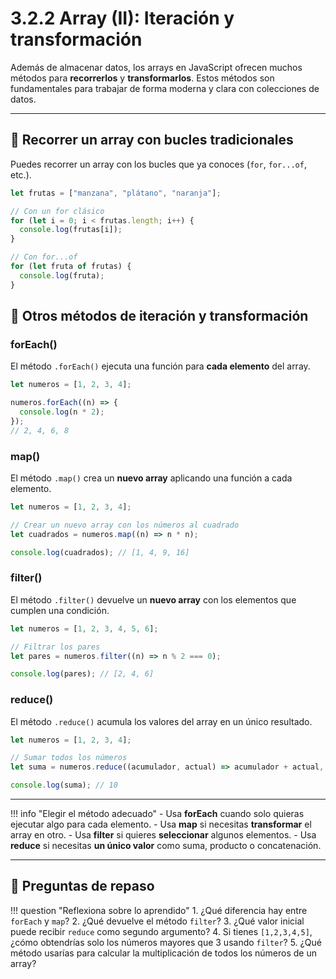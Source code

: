 # 3.2.2 Array (II): Iteración y transformación

Además de almacenar datos, los arrays en JavaScript ofrecen muchos métodos para **recorrerlos** y **transformarlos**.
Estos métodos son fundamentales para trabajar de forma moderna y clara con colecciones de datos.

---

## 📌 Recorrer un array con bucles tradicionales

Puedes recorrer un array con los bucles que ya conoces (`for`, `for...of`, etc.).

```js
let frutas = ["manzana", "plátano", "naranja"];

// Con un for clásico
for (let i = 0; i < frutas.length; i++) {
  console.log(frutas[i]);
}

// Con for...of
for (let fruta of frutas) {
  console.log(fruta);
}
```
## 📌 Otros métodos de iteración y transformación

### forEach()

El método `.forEach()` ejecuta una función para **cada elemento** del array.

```js
let numeros = [1, 2, 3, 4];

numeros.forEach((n) => {
  console.log(n * 2);
});
// 2, 4, 6, 8
```


### map()

El método `.map()` crea un **nuevo array** aplicando una función a cada elemento.

```js
let numeros = [1, 2, 3, 4];

// Crear un nuevo array con los números al cuadrado
let cuadrados = numeros.map((n) => n * n);

console.log(cuadrados); // [1, 4, 9, 16]
```


### filter()

El método `.filter()` devuelve un **nuevo array** con los elementos que cumplen una condición.

```js
let numeros = [1, 2, 3, 4, 5, 6];

// Filtrar los pares
let pares = numeros.filter((n) => n % 2 === 0);

console.log(pares); // [2, 4, 6]
```


### reduce()

El método `.reduce()` acumula los valores del array en un único resultado.

```js
let numeros = [1, 2, 3, 4];

// Sumar todos los números
let suma = numeros.reduce((acumulador, actual) => acumulador + actual, 0);

console.log(suma); // 10
```

---

!!! info "Elegir el método adecuado"
    - Usa **forEach** cuando solo quieras ejecutar algo para cada elemento.
    - Usa **map** si necesitas **transformar** el array en otro.
    - Usa **filter** si quieres **seleccionar** algunos elementos.
    - Usa **reduce** si necesitas **un único valor** como suma, producto o concatenación.

---

## 📝 Preguntas de repaso

!!! question "Reflexiona sobre lo aprendido"
    1. ¿Qué diferencia hay entre `forEach` y `map`?
    2. ¿Qué devuelve el método `filter`?
    3. ¿Qué valor inicial puede recibir `reduce` como segundo argumento?
    4. Si tienes `[1,2,3,4,5]`, ¿cómo obtendrías solo los números mayores que 3 usando `filter`?
    5. ¿Qué método usarías para calcular la multiplicación de todos los números de un array?

